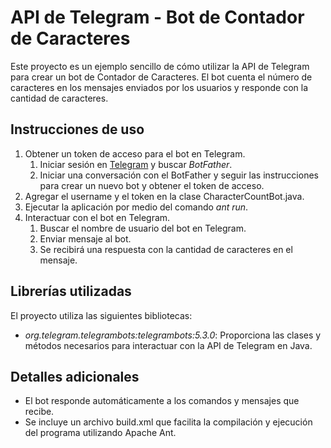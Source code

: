 # API de Telegram - Bot de Contador de Caracteres
Este proyecto es un ejemplo sencillo de cómo utilizar la API de Telegram para crear un bot de Contador de Caracteres. El bot cuenta el número de caracteres en los mensajes enviados por los usuarios y responde con la cantidad de caracteres.

## Instrucciones de uso
1. Obtener un token de acceso para el bot en Telegram.
    1. Iniciar sesión en [Telegram](https://web.telegram.org/) y buscar _BotFather_.
    2. Iniciar una conversación con el BotFather y seguir las instrucciones para crear un nuevo bot y obtener el token de acceso.
2. Agregar el username y el token en la clase CharacterCountBot.java.
3. Ejecutar la aplicación por medio del comando _*ant run*_.
4. Interactuar con el bot en Telegram.
    1. Buscar el nombre de usuario del bot en Telegram.
    2. Enviar mensaje al bot.
    3. Se recibirá una respuesta con la cantidad de caracteres en el mensaje.

## Librerías utilizadas
El proyecto utiliza las siguientes bibliotecas:
* _*org.telegram.telegrambots:telegrambots:5.3.0*_: Proporciona las clases y métodos necesarios para interactuar con la API de Telegram en Java.

## Detalles adicionales
* El bot responde automáticamente a los comandos y mensajes que recibe.
* Se incluye un archivo build.xml que facilita la compilación y ejecución del programa utilizando Apache Ant.